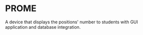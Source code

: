 # PROME
A device that displays the positions' number to students with GUI application and database integration.
